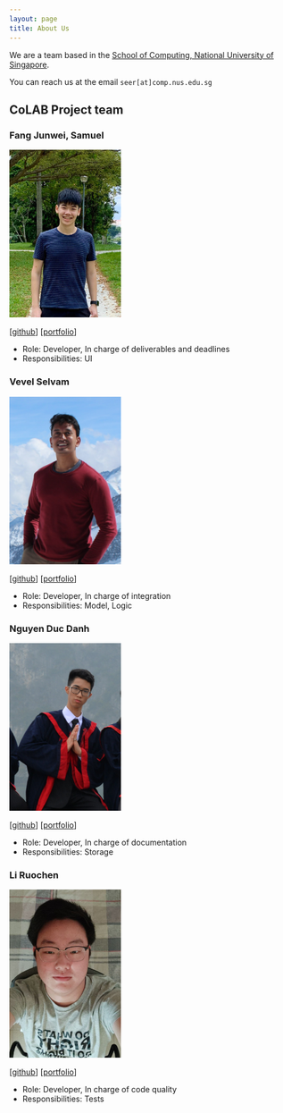 ```yaml
---
layout: page
title: About Us
---
```


We are a team based in the [School of Computing, National University of Singapore](http://www.comp.nus.edu.sg).

You can reach us at the email `seer[at]comp.nus.edu.sg`

## CoLAB Project team

### Fang Junwei, Samuel

<img src="images/samuelfangjw.png" width="200px">

[[github](https://github.com/samuelfangjw)]
[[portfolio](team/samuelfangjw.md)]

* Role: Developer, In charge of deliverables and deadlines
* Responsibilities: UI

### Vevel Selvam

<img src="images/vevek.png" width="200px">

[[github](https://github.com/vevek)]
[[portfolio](team/vevek.md)]

* Role: Developer, In charge of integration
* Responsibilities: Model, Logic

### Nguyen Duc Danh

<img src="images/eriksen2411.png" width="200px">

[[github](https://github.com/Eriksen2411)]
[[portfolio](team/eriksen2411.md)]

* Role: Developer, In charge of documentation
* Responsibilities: Storage

### Li Ruochen

<img src="images/lirc572.png" width="200px">

[[github](https://github.com/lirc572)]
[[portfolio](team/lirc572.md)]

* Role: Developer, In charge of code quality
* Responsibilities: Tests

